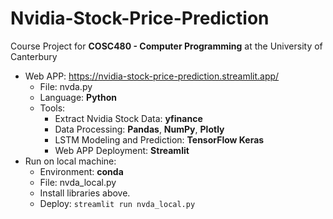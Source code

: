 # Nvidia-Stock-Price-Prediction
Course Project for **COSC480 - Computer Programming** at the University of Canterbury
- Web APP: https://nvidia-stock-price-prediction.streamlit.app/
  - File: nvda.py
  - Language: **Python**
  - Tools:
    - Extract Nvidia Stock Data: **yfinance**
    - Data Processing: **Pandas**, **NumPy**, **Plotly**
    - LSTM Modeling and Prediction: **TensorFlow Keras**
    - Web APP Deployment: **Streamlit**
- Run on local machine:
  - Environment: **conda**
  - File: nvda_local.py
  - Install libraries above.
  - Deploy: ```streamlit run nvda_local.py```
